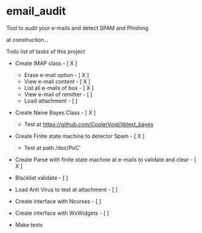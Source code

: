 # email_audit
Tool to audit your e-mails and detect SPAM and Phishing

at construction...

Todo list of tasks of this project 

* Create IMAP class - [ X ]
	- Erase e-mail option - [ X ]
	- View e-mail content - [ X ]
	- List all e-mails of box - [ X ]
	- View  e-mail of remitter - [  ]
	- Load attachment - [  ]

* Create Naive Bayes Class - [ X ] 
	- Test at https://github.com/CoolerVoid/libtext_bayes  

* Create Finite state machine to detector Spam - [ X ]  
	- Test at path /doc/PoC'

* Create Parse with finite state machine at e-mails to validate and clear - [ X ]

* Blacklist validate - [ ]

* Load Anti Virus to test at attachment - [ ]

* Create interface with Ncurses - [  ]

* Create interface with WxWidgets - [  ]

* Make tests


